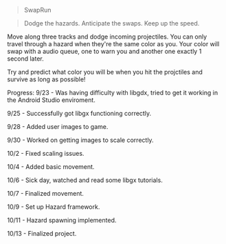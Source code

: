 >SwapRun

> Dodge the hazards.
> Anticipate the swaps.
> Keep up the speed.


Move along three tracks and dodge incoming projectiles. You can only travel through a hazard when they're the same color as you.
Your color will swap with a audio queue, one to warn you and another one exactly 1 second later. 

Try and predict what color you will be when you hit the projctiles and survive as long as possible! 


Progress:
9/23 - Was having difficulty with libgdx, tried to get it working in the Android Studio enviroment.

9/25 - Successfully got libgx functioning correctly.

9/28 - Added user images to game.

9/30 - Worked on getting images to scale correctly.

10/2 - Fixed scaling issues.

10/4 - Added basic movement.

10/6 - Sick day, watched and read some libgx tutorials.

10/7 - Finalized movement.

10/9 - Set up Hazard framework.

10/11 - Hazard spawning implemented.

10/13 - Finalized project.
